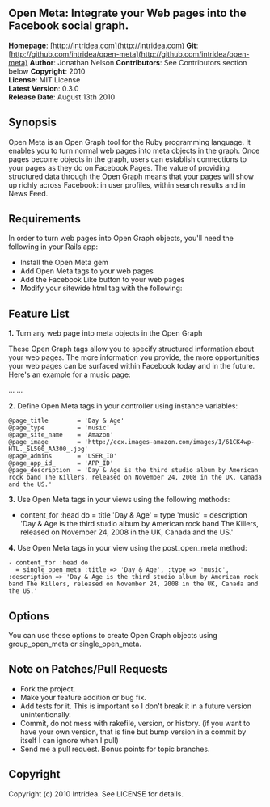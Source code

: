 ## Open Meta: Integrate your Web pages into the Facebook social graph.

**Homepage**:     [http://intridea.com](http://intridea.com)
**Git**:          [http://github.com/intridea/open-meta](http://github.com/intridea/open-meta)
**Author**:       Jonathan Nelson
**Contributors**: See Contributors section below
**Copyright**:    2010    
**License**:      MIT License    
**Latest Version**: 0.3.0   
**Release Date**: August 13th 2010

## Synopsis

Open Meta is an Open Graph tool for the Ruby programming language. It enables you to turn normal web pages into meta objects in the graph. Once pages become objects in the graph, users can establish connections to your pages as they do on Facebook Pages. The value of providing structured data through the Open Graph means that your pages will show up richly across Facebook: in user profiles, within search results and in News Feed.

## Requirements

In order to turn web pages into Open Graph objects, you'll need the following in your Rails app:

* Install the Open Meta gem
* Add Open Meta tags to your web pages
* Add the Facebook Like button to your web pages
* Modify your sitewide html tag with the following:

<html xmlns:og="http://opengraphprotocol.org/schema/"
      xmlns:fb="http://www.facebook.com/2008/fbml">

Feature List
------------

**1.** Turn any web page into meta objects in the Open Graph

These Open Graph tags allow you to specify structured information about your web pages. The more information you provide, the more opportunities your web pages can be surfaced within Facebook today and in the future. Here's an example for a music page:
     
<html xmlns:og="http://opengraphprotocol.org/schema/"
      xmlns:fb="http://www.facebook.com/2008/fbml">
  <head>
    <title>Day & Age (2008)</title>
    <meta property="og:title" content="Day & Age"/>
    <meta property="og:type" content="music"/>
    <meta property="og:url" content="http://www.amazon.com/Day-Age-Killers/dp/B001FWRZ46/"/>
    <meta property="og:image" content="http://ecx.images-amazon.com/images/I/61CK4wp-HTL._SL500_AA300_.jpg"/>
    <meta property="og:site_name" content="Amazon"/>
    <meta property="fb:admins" content="USER_ID"/>
    <meta property="og:description"
          content="Day & Age is the third studio album by
                   American rock band The Killers, released
                   on November 24, 2008 in the UK, Canada and
                   the US."/>
    ...
  </head>
  ...
</html>
  
**2.** Define Open Meta tags in your controller using instance variables:

    @page_title        = 'Day & Age'
    @page_type         = 'music'
    @page_site_name    = 'Amazon'
    @page_image        = 'http://ecx.images-amazon.com/images/I/61CK4wp-HTL._SL500_AA300_.jpg'
    @page_admins       = 'USER_ID'
    @page_app_id_      = 'APP_ID'
    @page_description  = 'Day & Age is the third studio album by American rock band The Killers, released on November 24, 2008 in the UK, Canada and the US.'
  
**3.** Use Open Meta tags in your views using the following methods:

   - content_for :head do
     = title 'Day & Age'
     = type 'music'
     = description 'Day & Age is the third studio album by American rock band The Killers, released on November 24, 2008 in the UK, Canada and the US.'
 
**4.** Use Open Meta tags in your view using the post_open_meta method:

    - content_for :head do
      = single_open_meta :title => 'Day & Age', :type => 'music', :description => 'Day & Age is the third studio album by American rock band The Killers, released on November 24, 2008 in the UK, Canada and the US.'
    
## Options

You can use these options to create Open Graph objects using group_open_meta or single_open_meta.

## Note on Patches/Pull Requests
 
* Fork the project.
* Make your feature addition or bug fix.
* Add tests for it. This is important so I don't break it in a
  future version unintentionally.
* Commit, do not mess with rakefile, version, or history.
  (if you want to have your own version, that is fine but bump version in a commit by itself I can ignore when I pull)
* Send me a pull request. Bonus points for topic branches.

## Copyright

Copyright (c) 2010 Intridea. See LICENSE for details.
